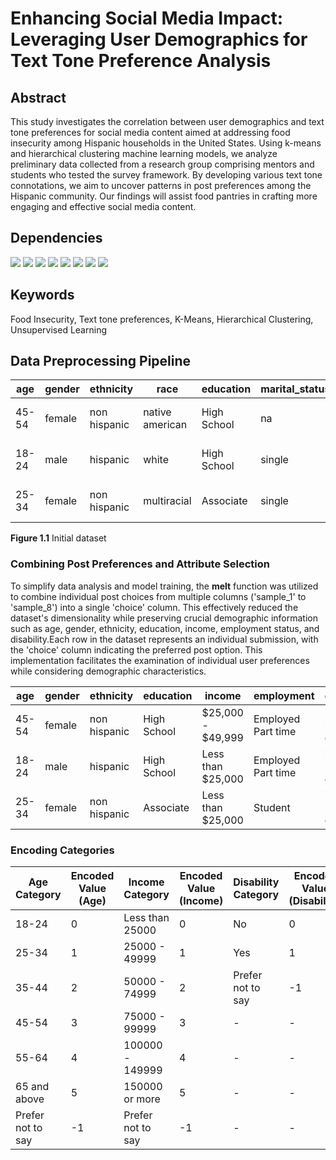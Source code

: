 # Enhancing Social Media Impact: Leveraging User Demographics for Text Tone Preference Analysis

## Abstract
This study investigates the correlation between user demographics and text tone preferences for social media content aimed at addressing food insecurity among Hispanic households in the United States. Using k-means and hierarchical clustering machine learning models, we analyze preliminary data collected from a research group comprising mentors and students who tested the survey framework. By developing various text tone connotations, we aim to uncover patterns in post preferences among the Hispanic community. Our findings will assist food pantries in crafting more engaging and effective social media content.

## Dependencies
![](https://img.shields.io/badge/Jupyter-F37626.svg?style=for-the-badge&logo=Jupyter&logoColor=white)
![](https://img.shields.io/badge/pandas-150458.svg?style=for-the-badge&logo=pandas&logoColor=white)
![](https://img.shields.io/badge/NumPy-013243.svg?style=for-the-badge&logo=NumPy&logoColor=white)
![](https://img.shields.io/badge/scikitlearn-F7931E.svg?style=for-the-badge&logo=scikit-learn&logoColor=white)
![](https://img.shields.io/badge/SciPy-8CAAE6.svg?style=for-the-badge&logo=SciPy&logoColor=white)
![](https://img.shields.io/badge/Plotly-3F4F75.svg?style=for-the-badge&logo=Plotly&logoColor=white)
![](https://img.shields.io/badge/Matplotlib-%23ffffff.svg?style=for-the-badge&logo=Matplotlib&logoColor=black)
![](https://img.shields.io/badge/Microsoft%20Excel-217346.svg?style=for-the-badge&logo=Microsoft-Excel&logoColor=white)
## Keywords
Food Insecurity, Text tone preferences, K-Means, Hierarchical Clustering, Unsupervised Learning

## Data Preprocessing Pipeline

| age    | gender | ethnicity     | race           | education    | marital_status | income             | employment         | language | disability          | states  | sample_1 | sample_2 | sample_3 | sample_4 | sample_5 | sample_6 | sample_7 | sample_8 |
|--------|--------|---------------|----------------|--------------|----------------|--------------------|--------------------|----------|---------------------|---------|----------|----------|----------|----------|----------|----------|----------|----------|
| 45-54  | female | non hispanic  | native american| High School  | na             | $25,000 - $49,999  | Employed Part time| both     | i do not have a disability | indiana | Persuasive | Simpler  | Empathetic | Persuasive | Original | Original | Persuasive | Original |
| 18-24  | male   | hispanic      | white          | High School  | single         | Less than $25,000  | Employed Part time| english  | i do not have a disability | illinois | Original | Simpler  | Empathetic | Simpler    | Simpler   | Original | Original   | Persuasive |
| 25-34  | female | non hispanic  | multiracial    | Associate    | single         | Less than $25,000  | Student            | english  | i do not have a disability | new York | Original | Original | Simpler    | Simpler    | Empathetic | Empathetic | Empathetic | Simpler   |

**Figure 1.1** Initial dataset
### Combining Post Preferences and Attribute Selection

To simplify data analysis and model training, the **melt** function was utilized to combine individual post choices from multiple columns ('sample_1' to 'sample_8') into a single 'choice' column. This effectively reduced the dataset's dimensionality while preserving crucial demographic information such as age, gender, ethnicity, education, income, employment status, and disability.Each row in the dataset represents an individual submission, with the 'choice' column indicating the preferred post option. This implementation facilitates the examination of individual user preferences while considering demographic characteristics.  

| age    | gender | ethnicity     | education   | income             | employment         | disability          | choice     |
|--------|--------|---------------|-------------|--------------------|--------------------|---------------------|------------|
| 45-54  | female | non hispanic  | High School | $25,000 - $49,999  | Employed Part time| i do not have a disability | Persuasive |
| 18-24  | male   | hispanic      | High School | Less than $25,000  | Employed Part time| i do not have a disability | Original   |
| 25-34  | female | non hispanic  | Associate   | Less than $25,000  | Student            | i do not have a disability | Original   |

### Encoding Categories
| **Age Category**       | **Encoded Value (Age)** | **Income Category**   | **Encoded Value (Income)** | **Disability Category**          | **Encoded Value (Disability)** | **Ethnicity Category**       | **Encoded Value (Ethnicity)** |
|------------------------|--------------------------|------------------------|-----------------------------|--------------------------------|--------------------------------|--------------------------------|----------------------------|
| 18-24                  | 0                        | Less than 25000        | 0                           | No                             | 0                              |Hispanic                     | 1                            |
| 25-34                  | 1                        | 25000 - 49999          | 1                           | Yes                            | 1                              |Non-Hispanic                 | 0                              |
| 35-44                  | 2                        | 50000 - 74999          | 2                           | Prefer not to say              | -1                             |Prefer not to say            | -1                              |
| 45-54                  | 3                        | 75000 - 99999          | 3                           |         -                       |           -                     |           -                     |           -                     |
| 55-64                  | 4                        | 100000 - 149999        | 4                           |         -                       |           -                     |           -                     |           -                     |
| 65 and above           | 5                        | 150000 or more         | 5                           |          -                      |           -                     |           -                     |           -                     |
| Prefer not to say      | -1                       | Prefer not to say      | -1                          |          -                      |           -                     |           -                     |           -                     |





